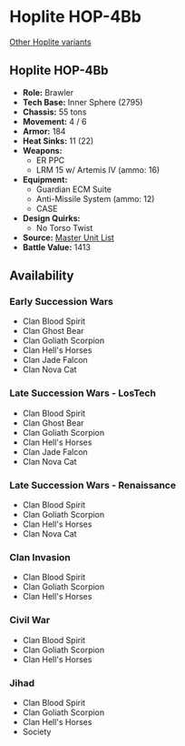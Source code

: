 # Hoplite HOP-4Bb 

[Other Hoplite variants](../hoplite.md) 

## Hoplite HOP-4Bb 

- **Role:** Brawler 
- **Tech Base:** Inner Sphere (2795) 
- **Chassis:** 55 tons 
- **Movement:** 4 / 6 
- **Armor:** 184 
- **Heat Sinks:** 11 (22) 
- **Weapons:** 
  - ER PPC 
  - LRM 15 w/ Artemis IV (ammo: 16) 
- **Equipment:** 
  - Guardian ECM Suite 
  - Anti-Missile System (ammo: 12) 
  - CASE 
- **Design Quirks:** 
  - No Torso Twist 
- **Source:** [Master Unit List](http://masterunitlist.info/Unit/Details/1541/hoplite-hop-4bb) 
- **Battle Value:** 1413 

## Availability 

### Early Succession Wars 

- Clan Blood Spirit 
- Clan Ghost Bear 
- Clan Goliath Scorpion 
- Clan Hell's Horses 
- Clan Jade Falcon 
- Clan Nova Cat 

### Late Succession Wars - LosTech 

- Clan Blood Spirit 
- Clan Ghost Bear 
- Clan Goliath Scorpion 
- Clan Hell's Horses 
- Clan Jade Falcon 
- Clan Nova Cat 

### Late Succession Wars - Renaissance 

- Clan Blood Spirit 
- Clan Goliath Scorpion 
- Clan Hell's Horses 
- Clan Nova Cat 

### Clan Invasion 

- Clan Blood Spirit 
- Clan Goliath Scorpion 
- Clan Hell's Horses 

### Civil War 

- Clan Blood Spirit 
- Clan Goliath Scorpion 
- Clan Hell's Horses 

### Jihad 

- Clan Blood Spirit 
- Clan Goliath Scorpion 
- Clan Hell's Horses 
- Society 

